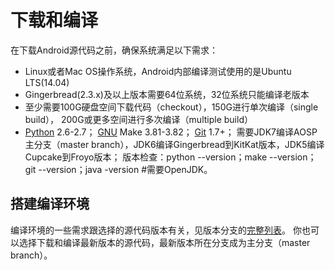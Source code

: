 
# 下载和编译

在下载Android源代码之前，确保系统满足以下需求：
- Linux或者Mac OS操作系统，Android内部编译测试使用的是Ubuntu LTS(14.04)
- Gingerbread(2.3.x)及以上版本需要64位系统，32位系统只能编译老版本
- 至少需要100G硬盘空间下载代码（checkout），150G进行单次编译（single build），
  200G或更多空间进行多次编译（multiple build）
- [Python](python.org) 2.6-2.7； [GNU](gnu.org) Make 3.81-3.82； [Git](git-scm.com) 1.7+；
  需要JDK7编译AOSP主分支（master branch），JDK6编译Gingerbread到KitKat版本，JDK5编译Cupcake到Froyo版本；
  版本检查：python --version；make --version；git --version；java -version #需要OpenJDK。

## 搭建编译环境

编译环境的一些需求跟选择的源代码版本有关，见版本分支的[完整列表](http://source.android.com/source/build-numbers.html)。
你也可以选择下载和编译最新版本的源代码，最新版本所在分支成为主分支（master branch）。

